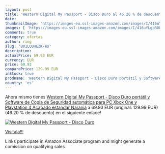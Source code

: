 ```yaml
---
layout: post
title: 'Western Digital My Passport - Disco Duro al 46.20 % de descuento'
date: 
thumbnailImage: 'https://images-eu.ssl-images-amazon.com/images/I/416uYLgpROL._SL200_.jpg'
images: [ 'https://images-eu.ssl-images-amazon.com/images/I/416uYLgpROL._SL200_.jpg' ]
comments: true
category: ofertas
author: ring
slug: 'B01LQQHEZK-es'
description:
actualPrice: 69.93 EUR
currency: EUR
price: 69.93
comparePrice: 129.99 EUR
inStock: true
prodname: 'Western Digital My Passport - Disco Duro portátil y Software de Copia de Seguridad automática para PC  Xbox One y Playstation 4  Acabado estandar  Naranja'
country: 'es'
---
```


Ahora mismo tienes [Western Digital My Passport - Disco Duro portátil y Software de Copia de Seguridad automática para PC  Xbox One y Playstation 4  Acabado estandar  Naranja](https://www.amazon.es/dp/B01LQQHEZK/?tag=tolees-21) a 69.93 EUR (original: 129.99 EUR) (46.20 %  de descuento) en el siguiente enlace!

[![Western Digital My Passport - Disco Duro](https://images-eu.ssl-images-amazon.com/images/I/416uYLgpROL._SL200_.jpg)](https://www.amazon.es/dp/B01LQQHEZK/?tag=tolees-21)

[Visítala!!!](https://www.amazon.es/dp/B01LQQHEZK/?tag=tolees-21)

Links participate in Amazon Associate program and might generate a comission on qualifying sales
